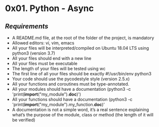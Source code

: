# **0x01. Python - Async**
## *Requirements*

-   A README.md file, at the root of the folder of the project, is mandatory
-   Allowed editors: vi, vim, emacs
-   All your files will be interpreted/compiled on Ubuntu 18.04 LTS using python3 (version 3.7)
-   All your files should end with a new line
-   All your files must be executable
-   The length of your files will be tested using wc
-   The first line of all your files should be exactly #!/usr/bin/env python3
-   Your code should use the pycodestyle style (version 2.5.x)
-   All your functions and coroutines must be type-annotated.
-   All your modules should have a documentation (python3 -c 'print(__import__("my_module").__doc__)')
-   All your functions should have a documentation (python3 -c 'print(__import__("my_module").my_function.__doc__)'
-   A documentation is not a simple word, it’s a real sentence explaining what’s the purpose of the module, class or method (the length of it will be verified)

